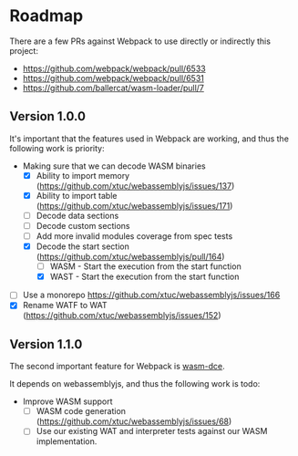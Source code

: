 # Roadmap

There are a few PRs against Webpack to use directly or indirectly this project:
- https://github.com/webpack/webpack/pull/6533
- https://github.com/webpack/webpack/pull/6531
- https://github.com/ballercat/wasm-loader/pull/7

## Version 1.0.0

It's important that the features used in Webpack are working, and thus the following work is priority:
- Making sure that we can decode WASM binaries
  - [x] Ability to import memory (https://github.com/xtuc/webassemblyjs/issues/137)
  - [x] Ability to import table (https://github.com/xtuc/webassemblyjs/issues/171)
  - [ ] Decode data sections
  - [ ] Decode custom sections
  - [ ] Add more invalid modules coverage from spec tests
  - [x] Decode the start section (https://github.com/xtuc/webassemblyjs/pull/164)
    - [ ] WASM - Start the execution from the start function
    - [x] WAST - Start the execution from the start function
- [ ] Use a monorepo https://github.com/xtuc/webassemblyjs/issues/166
- [x] Rename WATF to WAT (https://github.com/xtuc/webassemblyjs/issues/152)
    
## Version 1.1.0

The second important feature for Webpack is [wasm-dce](https://github.com/xtuc/wasm-dce).

It depends on webassemblyjs, and thus the following work is todo:
- Improve WASM support
  - [ ] WASM code generation (https://github.com/xtuc/webassemblyjs/issues/68)
  - [ ] Use our existing WAT and interpreter tests against our WASM implementation.
